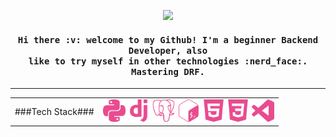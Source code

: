 <p align="center"><img src="https://media.giphy.com/media/2HEAHnj8FOmL6/giphy.gif"><p>

<h4 align="center">
  <samp>
    Hi there :v: welcome to my Github! I'm a beginner Backend Developer, also<br>like to try myself in other technologies :nerd_face:. Mastering DRF.
  </samp>
</h4>

--------------------------------------------------------------------------------------

<table>
  <tr>
    <td valign="middle">
      ###Tech Stack###
    </td>  
    <td>
    <img width="36" src="https://github.com/Tvo-Po/Tvo-Po/blob/main/assets/icons/python.svg">
    <img width="36" src="https://github.com/Tvo-Po/Tvo-Po/blob/main/assets/icons/django.svg">
    <img width="36" src="https://github.com/Tvo-Po/Tvo-Po/blob/main/assets/icons/postgresql.svg">
    <img width="36" src="https://github.com/Tvo-Po/Tvo-Po/blob/main/assets/icons/gnubash.svg">
    <img width="36" src="https://github.com/Tvo-Po/Tvo-Po/blob/main/assets/icons/html5.svg">
    <img width="36" src="https://github.com/Tvo-Po/Tvo-Po/blob/main/assets/icons/css3.svg">
    <img width="36" src="https://github.com/Tvo-Po/Tvo-Po/blob/main/assets/icons/visualstudiocode.svg">
    </td>
  </tr>  
</table>
